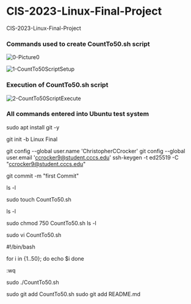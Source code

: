 # CIS-2023-Linux-Final-Project

CIS-2023-Linux-Final-Project

### Commands used to create CountTo50.sh script

![0-Picture0](https://github.com/user-attachments/assets/38ac6be4-5c72-40c5-9d2c-641b35960fae)

![1-CountTo50ScriptSetup](https://github.com/user-attachments/assets/65281f8e-10cf-4378-9529-9de02b98cf53)

### Execution of CountTo50.sh script

![2-CountTo50ScriptExecute](https://github.com/user-attachments/assets/23cc571f-0c16-4354-be44-242bf416a1ef)

### All commands entered into Ubuntu test system

sudo apt install git -y

git init -b Linux Final

git config --global user.name 'ChristopherCCrocker'
git config --global user.email 'ccrocker9@student.cccs.edu'
ssh-keygen -t ed25519 -C "ccrocker9@student.cccs.edu"

git commit -m "first Commit"

ls -l

sudo touch CountTo50.sh

ls -l

sudo chmod 750 CountTo50.sh
ls -l 

sudo vi CountTo50.sh

#!/bin/bash

for i in {1..50}; do
  echo $i
done

:wq

sudo ./CountTo50.sh

sudo git add CountTo50.sh
sudo git add README.md
